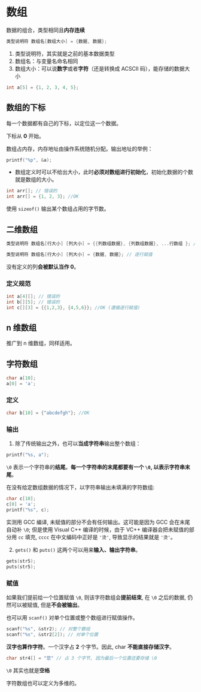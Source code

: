 # 数组
数据的组合，类型相同且**内存连续**
```c
类型说明符 数组名[数组大小] = {数据, 数据};
```
1. 类型说明符，其实就是之前的基本数据类型
2. 数组名：与变量名命名相同
3. 数组大小：可以说**数字**或者**字符**（还是转换成 ACSCII 码），能存储的数据大小

```c
int a[5] = {1, 2, 3, 4, 5};
```

## 数组的下标
每一个数据都有自己的下标，以定位这一个数据。

下标从 **0** 开始。

数组占内存，内存地址由操作系统随机分配。输出地址的举例：

```c
printf("%p", &a);
```

* 数组定义时可以不给出大小，此时**必须对数组进行初始化**，初始化数据的个数就是数组的大小。

```c
int arr[]; // 错误的
int arr[] = {1, 2, 3}; //OK
```

使用 `sizeof()` 输出某个数组占用的字节数。

## 二维数组
```c
类型说明符 数组名[行大小] [列大小] = {{列数组数据}, {列数组数据}, ...行数组 }; // 逐行赋值

类型说明符 数组名[行大小] [列大小] = {数据, 数据}; // 逐行赋值
```
没有定义的列**会被默认当作 0**。

### 定义规范
```c
int a[4][]; // 错误的
int b[][5]; // 错误的
int c[][3] = {{1,2,3}, {4,5,6}}; //OK (遵循逐行赋值)
```

## n 维数组
推广到 n 维数组，同样适用。

## 字符数组
```c
char a[10];
a[0] = 'a';
```

### 定义
```c
char b[10] = {"abcdefgh"}; //OK
```

### 输出
1. 除了传统输出之外，也可以**当成字符串**输出整个数组：

```c
printf("%s, a");
```

`\0` 表示一个字符串的**结尾**。**每一个字符串的末尾都要有一个 `\0`, 以表示字符串末尾**。

在没有给定数组数据的情况下，以字符串输出未填满的字符数组:
```c
char c[10];
c[0] = 'a';
printf("%s", c);
```

实测用 GCC 编译, 未赋值的部分不会有任何输出。这可能是因为 GCC 会在末尾自动补 `\0`; 但是使用 Visual C++ 编译的时候，由于 VC++ 编译器会把未赋值的部分用 `cc` 填充, `cccc` 在中文编码中正好是 `'烫'`, 导致显示的结果就是 `'烫'`。

2. `gets()` 和 `puts()`
这两个可以用来**输入、输出字符串**。
```c
gets(str5);
puts(str5);
```

### 赋值
如果我们提前给一个位置赋值 `\0`, 则该字符数组会**提前结束**, 在 `\0` 之后的数据, 仍然可以被赋值, 但是**不会被输出**。

也可以用 `scanf()` 对单个位置或整个数组进行赋值操作。

```c
scanf("%s", &str2); // 对整个数组
scanf("%s", &str2[2]); // 对单个位置
```

**汉字也算作字符**。一个汉字占 **2** 个字节。因此, char **不能直接存储汉字**。

```c
char str4[] = "您" // 占 3 个字节, 因为最后一个位置还要存储 \0
```

`\0` 其实也就是**空格**

字符数组也可以定义为多维的。
